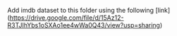 Add imdb dataset to this folder using the following [link] (https://drive.google.com/file/d/15Az12-R3TJIhYbs1oSXAo1ee4wWa0Q43/view?usp=sharing)

